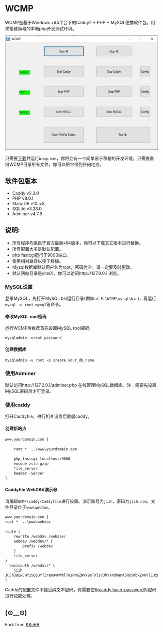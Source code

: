 # WCMP
WCMP是基于Windows x64平台下的Caddy2 + PHP + MySQL便携软件包。用来搭建简易的本地php开发测试环境。

![image](https://github.com/jiix/WCMP/raw/main/screenshot.jpg)

只需要[下载](https://github.com/jiix/WCMP/releases)并运行`Wcmp.exe`，你将会有一个简单易于移植的开发环境。只需要备份WCMP目录所有文件，你可以把它带到任何地方。

## 软件包版本
* Caddy v2.3.0
* PHP v8.0.1
* MariaDB v10.5.8
* SQLite v3.33.0
* Adminer v4.7.8

## 说明:

* 所有程序均来自于官方最新x64版本，你可以下载其它版本进行替换。
* 所有配置大多是默认配置。
* php fastcgi运行于9000端口。
* 使用相对路径以便于移植。
* Mysql数据库默认用户名为root，密码为空，请一定要及时更改。
* 默认网站目录是site01。你可以访问http://127.0.0.1 浏览。

### MySQL设置
登录MySQL，先打开MySQL bin运行目录(例如`cd E:\WCMP\mysql\bin`)，再运行`mysql -u root mysql`等命令。
#### 修改MySQL root密码
运行WCMP后推荐首先设置MySQL root密码。
```
mysqladmin -uroot password
```
#### 创建数据库
```
mysqladmin -u root -p create your_db_name
```

### 使用Adminer
默认访问http://127.0.0.1/adminer.php 在线管理MySQL数据库。注：需要先设置MySQL密码后才可登录。

### 使用caddy
打开Caddyfile，进行相关设置后重启caddy。
#### 创建新站点
```
www.yourdomain.com {

    root *  ..\www\yourdomain.com
    
    php_fastcgi localhost:9000
    encode zstd gzip 
    file_server
    header -Server
}
```

#### Caddyfile WebDAV演示😄
请编辑`WCMP\caddy\Caddyfile`进行设置。演示账号为`jiih`，密码为`jiih.com`，文件目录位于`www\webdav`。
```
www.yourdomain.com {
root *  ..\www\webdav

route {
 	rewrite /webdav /webdav/
	webdav /webdav/* {
		prefix /webdav
	}
	file_server
}
  basicauth /webdav/* {
	jiih JDJhJDEwJHY1SUpDYTZram9vMWhlTU1NNGZWVk9sTXlzV3hYYmdMWnA5Ry5mbkZvOVlEUzFBU2RERzUy
}
```
Caddy的配置文件不接受纯文本密码，你需要使用[caddy hash-password](https://caddyserver.com/docs/command-line#caddy-hash-password)对密码进行加密处理。
## (⊙﹏⊙)
Fork from [KKnBB](https://kknbb.com/stories/wcmp-windowscaddy2phpmysql-all-in-1-portable-package/)
